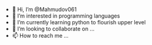 - 👋 Hi, I’m @Mahmudov061
- 👀 I’m interested in programming languages
- 🌱 I’m currently learning python to flourish upper level
- 💞️ I’m looking to collaborate on ...
- 📫 How to reach me ...

<!---
Mahmudov061/Mahmudov061 is a ✨ special ✨ repository because its `README.md` (this file) appears on your GitHub profile.
You can click the Preview link to take a look at your changes.
--->

